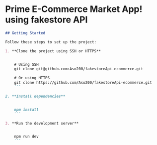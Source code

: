 # Prime E-Commerce Market App! using fakestore API

```markdown
## Getting Started

Follow these steps to set up the project:

1. **Clone the project using SSH or HTTPS**


    # Using SSH
    git clone git@github.com:Aso200/fakestoreApi-ecommerce.git

    # Or using HTTPS
    git clone https://github.com/Aso200/fakestoreApi-ecommerce.git
    ```

2. **Install dependencies**


    npm install
    ```

3. **Run the development server**


    npm run dev
    ```
```
